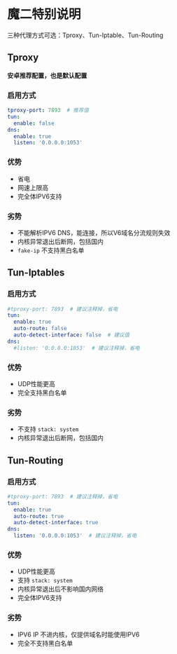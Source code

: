 # 魔二特别说明

三种代理方式可选：Tproxy、Tun-Iptable、Tun-Routing

## Tproxy

**安卓推荐配置，也是默认配置**

### 启用方式

```yaml
tproxy-port: 7893  # 推荐值
tun:
  enable: false
dns:
  enable: true
  listen: '0.0.0.0:1053'
```

### 优势

* 省电
* 网速上限高
* 完全体IPV6支持

### 劣势

* 不能解析IPV6 DNS，能连接，所以V6域名分流规则失效
* 内核异常退出后断网，包括国内
* `fake-ip` 不支持黑白名单

## Tun-Iptables

### 启用方式

```yaml
#tproxy-port: 7893  # 建议注释掉，省电
tun:
  enable: true
  auto-route: false
  auto-detect-interface: false  # 建议值
dns:
  #listen: '0.0.0.0:1053'  # 建议注释掉，省电
```

### 优势

* UDP性能更高
* 完全支持黑白名单

### 劣势

* 不支持 `stack: system`&#x20;
* 内核异常退出后断网，包括国内

## Tun-Routing

### 启用方式

```yaml
#tproxy-port: 7893  # 建议注释掉，省电
tun:
  enable: true
  auto-route: true
  auto-detect-interface: true
dns:
  listen: '0.0.0.0:1053'  # 建议注释掉，省电
```

### 优势

* UDP性能更高
* 支持 `stack: system`&#x20;
* 内核异常退出后不影响国内网络
* 完全体IPV6支持

### 劣势

* IPV6 IP 不进内核，仅提供域名时能使用IPV6
* 完全不支持黑白名单
